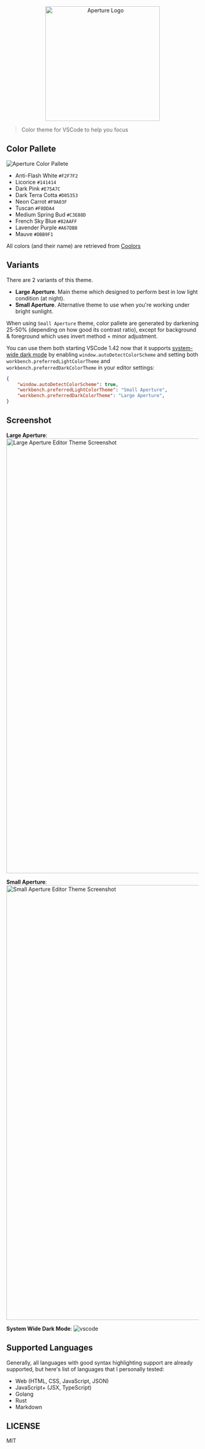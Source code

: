 <div align="center">
  <img width="300" alt="Aperture Logo" src="https://user-images.githubusercontent.com/1614415/57772114-d6fb9380-773e-11e9-92e1-b74d4dd0f3ff.png" />
</div>

> Color theme for VSCode to help you focus

## Color Pallete

![Aperture Color Pallete](https://user-images.githubusercontent.com/1614415/58113966-f011b200-7c20-11e9-820c-6f8dac4fa5fc.png)

- Anti-Flash White `#F2F7F2`
- Licorice `#141414`
- Dark Pink `#E75A7C`
- Dark Terra Cotta `#D05353`
- Neon Carrot `#F9A03F`
- Tuscan `#F8DDA4`
- Medium Spring Bud `#C3E88D`
- French Sky Blue `#82AAFF`
- Lavender Purple `#A67DB8`
- Mauve `#DBB9F1`

All colors (and their name) are retrieved from [Coolors](https://coolors.co)

## Variants

There are 2 variants of this theme.

- **Large Aperture**. Main theme which designed to perform best in low light condition (at night).
- **Small Aperture**. Alternative theme to use when you're working under bright sunlight.

When using `Small Aperture` theme, color pallete are generated by darkening 25-50% (depending on how good its contrast ratio), except for background & foreground which uses invert method + minor adjustment.

You can use them both starting VSCode 1.42 now that it supports [system-wide dark mode](https://code.visualstudio.com/updates/v1_42#_auto-switch-theme-based-on-os-color-scheme) by enabling `window.autoDetectColorScheme` and setting both `workbench.preferredLightColorTheme` and `workbench.preferredDarkColorTheme` in your editor settings:

```json
{
    "window.autoDetectColorScheme": true,
    "workbench.preferredLightColorTheme": "Small Aperture",
    "workbench.preferredDarkColorTheme": "Large Aperture",
}
```

## Screenshot

**Large Aperture**:
<img width="1137" alt="Large Aperture Editor Theme Screenshot" src="https://user-images.githubusercontent.com/1614415/58309921-a21ec900-7e2f-11e9-8329-ee62995e84de.png">

**Small Aperture**:
<img width="1137" alt="Small Aperture Editor Theme Screenshot" src="https://user-images.githubusercontent.com/1614415/58309915-a0550580-7e2f-11e9-9297-fcae3c6e7495.png">

**System Wide Dark Mode**:
![vscode](https://user-images.githubusercontent.com/1614415/74020359-f83a9900-49cb-11ea-850e-1745b21c7cad.gif)

## Supported Languages

Generally, all languages with good syntax highlighting support are already supported, but here's list of languages that I personally tested:

 - Web (HTML, CSS, JavaScript, JSON)
 - JavaScript+ (JSX, TypeScript)
 - Golang
 - Rust
 - Markdown

## LICENSE

MIT
